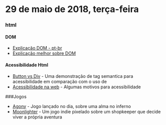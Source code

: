 # 29 de maio de 2018, terça-feira

### html

#### DOM

- [Explicação DOM - pt-br](https://tableless.com.br/tenha-o-dom/)
- [Explicação melhor sobre DOM](https://css-tricks.com/dom/)

#### Acessibilidade Html

- [Button vs Div](https://www.youtube.com/watch?v=CZGqnp06DnI&index=4&list=PLNYkxOF6rcICWx0C9LVWWVqvHlYJyqw7g) - Uma demonstração de tag semantica para acessibilidade em comparação com o uso de <div>
- [Acessibilidade na web](http://integra.ag/blog/acessibilidade-na-web) - Algumas motivos para acessibilidade

###Jogos

- [Agony](https://store.steampowered.com/app/487720/Agony/) - Jogo lançado no dia, sobre uma alma no inferno
- [Moonlighter](https://store.steampowered.com/app/606150/Moonlighter/) - Um jogo indie pixelado sobre um shopkeeper que decide viver a própria aventura